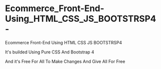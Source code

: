 # Ecommerce_Front-End-Using_HTML_CSS_JS_BOOTSTRSP4-
Ecommerce Front-End Using HTML CSS JS BOOTSTRSP4 


It's builded Using Pure CSS And Bootstrap 4


And it's Free For All To Make Changes And Give All For Free
